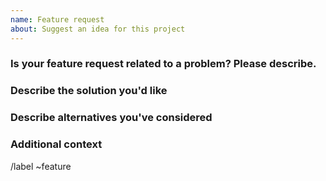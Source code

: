 ```yaml
---
name: Feature request
about: Suggest an idea for this project
---
```


### Is your feature request related to a problem? Please describe.

<!--
A clear and concise description of what the problem is. Ex. I'm always frustrated when [...]
-->

### Describe the solution you'd like

<!--
A clear and concise description of what you want to happen.
-->

### Describe alternatives you've considered

<!--
A clear and concise description of any alternative solutions or features you've considered.
-->

### Additional context

<!--
Add any other context or screenshots about the feature request here.
-->

/label ~feature
